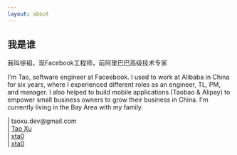 ```yaml
---
layout: about
---
```


<section class="about-me">
<h2 class="about-h2 md-p-center">我是谁</h2>
<p class="about-content">我叫徐韬，现Facebook工程师，前阿里巴巴高级技术专家 </p>
<p> I'm Tao, software engineer at Faceebook. I used to work at Alibaba in China for six years, where I experienced different roles as an engineer, TL, PM, and manager. I also helped to build mobile applications (Taobao & Alipay) to empower small business owners to grow their business in China. I'm currently living in the Bay Area with my family. </p>
<div class="md-flex-v about-contact">
    <div><i class="fas fa-envelope"></i> | taoxu.dev@gmail.com </div>
    <div><i class="fab fa-linkedin-in"></i> | <a href="https://www.linkedin.com/in/ta0xu/">Tao Xu</a></div>
        <div><i class="fab fa-github"></i> | <a href="https://github.com/xta0">xta0</a></div>
    <div><i class="fab fa-twitter"></i> | <a href="https://twitter.com/ecs_tee">xta0</a></div>
</div>
</section>

